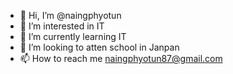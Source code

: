 - 👋 Hi, I’m @naingphyotun
- 👀 I’m interested in IT
- 🌱 I’m currently learning IT
- 💞️ I’m looking to atten school in Janpan
- 📫 How to reach me naingphyotun87@gmail.com

<!---
naingphyotun/naingphyotun is a ✨ special ✨ repository because its `README.md` (this file) appears on your GitHub profile.
You can click the Preview link to take a look at your changes.
--->
